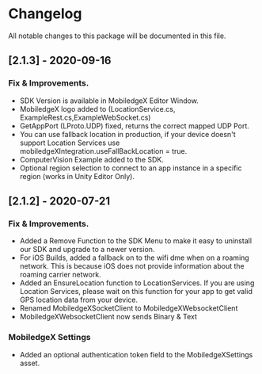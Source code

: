 # Changelog
All notable changes to this package will be documented in this file.

## [2.1.3] - 2020-09-16

### Fix & Improvements.
- SDK Version is available in MobiledgeX Editor Window.
- MobiledgeX logo added to (LocationService.cs, ExampleRest.cs,ExampleWebSocket.cs)
- GetAppPort (LProto.UDP) fixed, returns the correct mapped UDP Port.
- You can use fallback location in production, if your device doesn't support Location Services use mobiledgeXIntegration.useFallBackLocation = true.
- ComputerVision Example added to the SDK.
- Optional region selection to connect to an app instance in a specific region (works in Unity Editor Only).


## [2.1.2] - 2020-07-21

### Fix & Improvements.
- Added a Remove Function to the SDK Menu to make it easy to uninstall our SDK and upgrade to a newer version.
- For iOS Builds, added a fallback on to the wifi dme when on a roaming network. This is because iOS does not provide information about the roaming carrier network.
- Added an EnsureLocation function to LocationServices. If you are using Location Services, please wait on this function for your app to get valid GPS location data from your device. 
- Renamed MobiledgeXSocketClient to MobiledgeXWebsocketClient 
- MobiledgeXWebsocketClient now sends Binary & Text
### MobiledgeX Settings 
- Added an optional authentication token field to the MobiledgeXSettings asset. 
